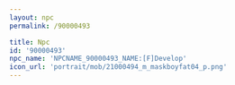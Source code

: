 ```yaml
---
layout: npc
permalink: /90000493

title: Npc
id: '90000493'
npc_name: 'NPCNAME_90000493_NAME:[F]Develop'
icon_url: 'portrait/mob/21000494_m_maskboyfat04_p.png'
---
```

